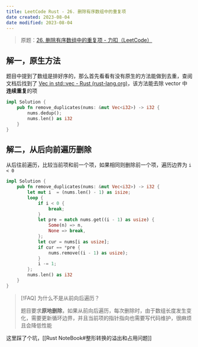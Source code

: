 ```yaml
---
title: LeetCode Rust - 26. 删除有序数组中的重复项
date created: 2023-08-04
date modified: 2023-08-04
---
```


> 原题：[26. 删除有序数组中的重复项 - 力扣（LeetCode）](https://leetcode.cn/problems/remove-duplicates-from-sorted-array/)

## 解一，原生方法

题目中提到了数组是排好序的，那么首先看看有没有原生的方法能做到去重，查阅文档后找到了 [Vec in std::vec - Rust (rust-lang.org)](https://doc.rust-lang.org/std/vec/struct.Vec.html#method.dedup)，该方法能去除 vector 中**连续重复**的项

```rust
impl Solution {
    pub fn remove_duplicates(nums: &mut Vec<i32>) -> i32 {
        nums.dedup();
        nums.len() as i32
    }
}
```

## 解二，从后向前遍历删除

从后往前遍历，比较当前项和前一个项，如果相同则删除前一个项，遍历边界为 `i < 0`

```rust
impl Solution {
    pub fn remove_duplicates(nums: &mut Vec<i32>) -> i32 {
        let mut i  = (nums.len() - 1) as isize;
        loop {
            if i < 0 {
                break;
            }
            let pre = match nums.get((i - 1) as usize) {
                Some(n) => n,
                None => break,
            };
            let cur = nums[i as usize];
            if cur == *pre {
                nums.remove((i - 1) as usize);
            }
            i -= 1;
        };
        nums.len() as i32
    }
}
```

> [!FAQ] 为什么不是从前向后遍历？
> 
> 题目要求**原地删除**，如果从前向后遍历，每次删除时，由于数组长度发生变化，需要更新循环边界，并且当前项的指针指向也需要写代码维护，很麻烦且会降低性能

这里踩了个坑，[[Rust NoteBook#整形转换的溢出和占用问题]]